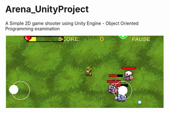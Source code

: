 # Arena_UnityProject

A Simple 2D game shooter using Unity Engine - Object Oriented Programming examination
<p align="center">
<img src="arena.png" width="500" alt="linearsys" >
</p>
